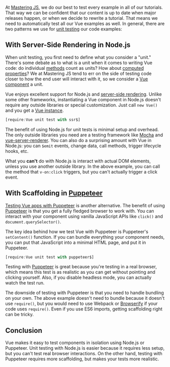 At [Mastering JS](/), we do our best to test every example in all of our tutorials.
That way we can be confident that our content is up to date when major
releases happen, or when we decide to rewrite a tutorial. That means we need
to automatically test all our Vue examples as well. In general, there are
two patterns we use for [unit testing](https://martinfowler.com/bliki/UnitTest.html)
our code examples:

With Server-Side Rendering in Node.js
-------------------------------------

When unit testing, you first need to define what you consider a "unit."
There's some debate as to what is a unit when it comes to writing Vue
code: do individual [methods](https://v1.vuejs.org/guide/events.html)
count as units? How about [computed properties](/tutorials/vue/computed)?
We at Mastering JS tend to err on the side of testing code closer to
how the end user will interact with it, so we consider a [Vue component](/tutorials/vue/components)
a unit.

Vue enjoys excellent support for Node.js and [server-side rendering](/tutorials/vue/ssr).
Unlike some other frameworks, instantiating a Vue component in Node.js
doesn't require any outside libraries or special customization.
Just call `new Vue()` and you get a [Vue instance](https://vuejs.org/v2/guide/instance.html).

```javascript
[require:Vue unit test with ssr$]
```

The benefit of using Node.js for unit tests is minimal setup and overhead.
The only outside libraries you need are a testing framework like [Mocha](/tutorials/mocha/intro)
and [vue-server-renderer](http://npmjs.com/package/vue-server-renderer).
You can also do a surprising amount with Vue in Node.js: you can `$emit`
events, change data, call methods, trigger lifecycle hooks, etc.

What you **can't** do with Node.js is interact with actual DOM elements,
unless you use another outside library. In the above example, you can
call the method that `v-on:click` triggers, but you can't actually
trigger a click event.

With Scaffolding in [Puppeteer](https://developers.google.com/web/tools/puppeteer)
-----------------------------

[Testing Vue apps with Puppeteer](https://thecodebarbarian.com/testing-vue-apps-with-puppeteer-and-mocha.html) is another alternative.
The benefit of using [Puppeteer](http://thecodebarbarian.com/control-chrome-from-node-js-with-puppeteer.html) is that you
get a fully fledged browser to work with. You can interact with
your component using vanilla JavaScript APIs like `click()`
and `document.querySelector()`.

The key idea behind how we test Vue with Puppeteer is Puppeteer's
`setContent()` function. If you can bundle everything your component needs,
you can put that JavaScript into a minimal HTML page, and put
it in Puppeteer.

```javascript
[require:Vue unit test with puppeteer$]
```

Testing with [Puppeteer](/tutorials/fundamentals/puppeteer) is great because you're testing in a real browser,
which means this test is as realistic as you can get without pointing
and clicking yourself. Also, if you disable headless mode, you can
actually watch the test run.

The downside of testing with Puppeteer is that you need to handle
bundling on your own. The above example doesn't need to bundle because
it doesn't use `require()`, but you would need to use Webpack
or [Browserify](https://www.npmjs.com/package/browserify) if
your code uses `require()`. Even if you use ES6 imports,
getting scaffolding right can be tricky.

Conclusion
----------

Vue makes it easy to test components in isolation using Node.js or
Puppeteer. Unit testing with Node.js is easier because it requires
less setup, but you can't test real browser interactions. On the
other hand, testing with Puppeteer requires more scaffolding, but
makes your tests more realistic.